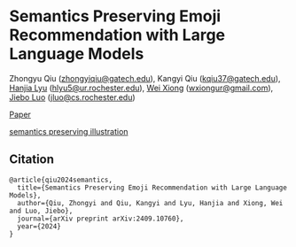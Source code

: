 # Semantics Preserving Emoji Recommendation with Large Language Models

Zhongyu Qiu (zhongyiqiu@gatech.edu), Kangyi Qiu (kqiu37@gatech.edu), [Hanjia Lyu](https://brucelyu17.github.io/) (hlyu5@ur.rochester.edu), [Wei Xiong](https://wxiong.me/) (wxiongur@gmail.com), [Jiebo Luo](https://www.cs.rochester.edu/u/jluo/) (jluo@cs.rochester.edu)

[Paper](https://arxiv.org/pdf/2409.10760)

[semantics preserving illustration](./semantics_preservation.png)

## Citation
```
@article{qiu2024semantics,
  title={Semantics Preserving Emoji Recommendation with Large Language Models},
  author={Qiu, Zhongyi and Qiu, Kangyi and Lyu, Hanjia and Xiong, Wei and Luo, Jiebo},
  journal={arXiv preprint arXiv:2409.10760},
  year={2024}
}
```
